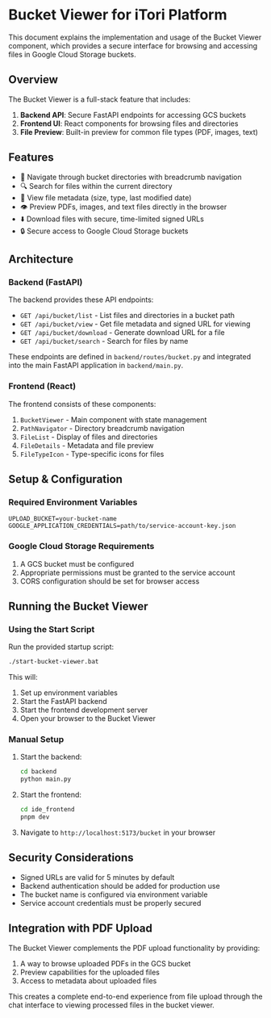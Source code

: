 # Bucket Viewer for iTori Platform

This document explains the implementation and usage of the Bucket Viewer component, which provides a secure interface for browsing and accessing files in Google Cloud Storage buckets.

## Overview

The Bucket Viewer is a full-stack feature that includes:

1. **Backend API**: Secure FastAPI endpoints for accessing GCS buckets
2. **Frontend UI**: React components for browsing files and directories
3. **File Preview**: Built-in preview for common file types (PDF, images, text)

## Features

- 📂 Navigate through bucket directories with breadcrumb navigation
- 🔍 Search for files within the current directory
- 📄 View file metadata (size, type, last modified date)
- 👁️ Preview PDFs, images, and text files directly in the browser
- ⬇️ Download files with secure, time-limited signed URLs
- 🔒 Secure access to Google Cloud Storage buckets

## Architecture

### Backend (FastAPI)

The backend provides these API endpoints:

- `GET /api/bucket/list` - List files and directories in a bucket path
- `GET /api/bucket/view` - Get file metadata and signed URL for viewing
- `GET /api/bucket/download` - Generate download URL for a file
- `GET /api/bucket/search` - Search for files by name

These endpoints are defined in `backend/routes/bucket.py` and integrated into the main FastAPI application in `backend/main.py`.

### Frontend (React)

The frontend consists of these components:

1. `BucketViewer` - Main component with state management
2. `PathNavigator` - Directory breadcrumb navigation
3. `FileList` - Display of files and directories
4. `FileDetails` - Metadata and file preview
5. `FileTypeIcon` - Type-specific icons for files

## Setup & Configuration

### Required Environment Variables

```
UPLOAD_BUCKET=your-bucket-name
GOOGLE_APPLICATION_CREDENTIALS=path/to/service-account-key.json
```

### Google Cloud Storage Requirements

1. A GCS bucket must be configured
2. Appropriate permissions must be granted to the service account
3. CORS configuration should be set for browser access

## Running the Bucket Viewer

### Using the Start Script

Run the provided startup script:

```bash
./start-bucket-viewer.bat
```

This will:
1. Set up environment variables
2. Start the FastAPI backend
3. Start the frontend development server
4. Open your browser to the Bucket Viewer

### Manual Setup

1. Start the backend:
   ```bash
   cd backend
   python main.py
   ```

2. Start the frontend:
   ```bash
   cd ide_frontend
   pnpm dev
   ```

3. Navigate to `http://localhost:5173/bucket` in your browser

## Security Considerations

- Signed URLs are valid for 5 minutes by default
- Backend authentication should be added for production use
- The bucket name is configured via environment variable
- Service account credentials must be properly secured

## Integration with PDF Upload

The Bucket Viewer complements the PDF upload functionality by providing:

1. A way to browse uploaded PDFs in the GCS bucket
2. Preview capabilities for the uploaded files
3. Access to metadata about uploaded files

This creates a complete end-to-end experience from file upload through the chat interface to viewing processed files in the bucket viewer.
